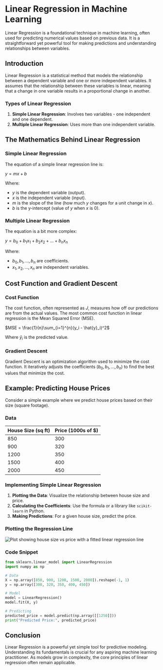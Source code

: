 # Linear Regression in Machine Learning

Linear Regression is a foundational technique in machine learning, often used for predicting numerical values based on previous data. It is a straightforward yet powerful tool for making predictions and understanding relationships between variables.

## Introduction

Linear Regression is a statistical method that models the relationship between a dependent variable and one or more independent variables. It assumes that the relationship between these variables is linear, meaning that a change in one variable results in a proportional change in another.

### Types of Linear Regression

1. **Simple Linear Regression**: Involves two variables - one independent and one dependent.
2. **Multiple Linear Regression**: Uses more than one independent variable.

## The Mathematics Behind Linear Regression

### Simple Linear Regression

The equation of a simple linear regression line is:

$y = mx + b$

Where:
- $y$ is the dependent variable (output).
- $x$ is the independent variable (input).
- $m$ is the slope of the line (how much $y$ changes for a unit change in $x$).
- $b$ is the y-intercept (value of $y$ when $x$ is 0).

### Multiple Linear Regression

The equation is a bit more complex:

$y = b_0 + b_1x_1 + b_2x_2 + ... + b_nx_n$

Where:
- $b_0, b_1, ..., b_n$ are coefficients.
- $x_1, x_2, ..., x_n$ are independent variables.

## Cost Function and Gradient Descent

### Cost Function

The cost function, often represented as $J$, measures how off our predictions are from the actual values. The most common cost function in linear regression is the Mean Squared Error (MSE).

$MSE = \frac{1}{n}\sum_{i=1}^{n}(y_i - \hat{y}_i)^2$

Where $\hat{y}_i$ is the predicted value.

### Gradient Descent

Gradient Descent is an optimization algorithm used to minimize the cost function. It iteratively adjusts the coefficients ($b_0, b_1, ..., b_n$) to find the best values that minimize the cost.

## Example: Predicting House Prices

Consider a simple example where we predict house prices based on their size (square footage).

### Data

| House Size (sq ft) | Price (1000s of $) |
|--------------------|-------------------|
| 850                | 300               |
| 900                | 320               |
| 1200               | 350               |
| 1500               | 400               |
| 2000               | 450               |

### Implementing Simple Linear Regression

1. **Plotting the Data**: Visualize the relationship between house size and price.
2. **Calculating the Coefficients**: Use the formula or a library like `scikit-learn` in Python.
3. **Making Predictions**: For a given house size, predict the price.

### Plotting the Regression Line

![Plot showing house size vs price with a fitted linear regression line](plot.png)

### Code Snippet

```python
from sklearn.linear_model import LinearRegression
import numpy as np

# Data
X = np.array([850, 900, 1200, 1500, 2000]).reshape(-1, 1)
y = np.array([300, 320, 350, 400, 450])

# Model
model = LinearRegression()
model.fit(X, y)

# Predicting
predicted_price = model.predict(np.array([[1250]]))
print("Predicted Price:", predicted_price)
```

## Conclusion

Linear Regression is a powerful yet simple tool for predictive modeling. Understanding its fundamentals is crucial for any aspiring machine learning practitioner. As models grow in complexity, the core principles of linear regression often remain applicable.